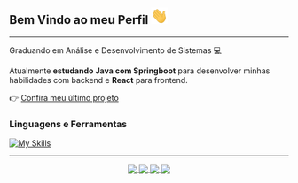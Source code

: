 ## Bem Vindo ao meu Perfil <img height="30" width="30" src="https://raw.githubusercontent.com/ABSphreak/ABSphreak/master/gifs/Hi.gif"> 

----

Graduando em Análise e Desenvolvimento de Sistemas 💻

Atualmente **estudando Java com Springboot** para desenvolver minhas habilidades com backend e **React** para frontend.
 
👉 <a href="https://nicollasprado.pythonanywhere.com/">Confira meu último projeto</a>

### Linguagens e Ferramentas
[![My Skills](https://skillicons.dev/icons?i=java,cpp,python,js,spring,react,mysql,linux,maven,tailwind,html,css,neovim,figma,postman,git)](https://skillicons.dev)

----

<div align=center>
  <a href="https://discord.gg/NMNpJhXNPr" target="_blank">
    <img align="center" src="https://img.shields.io/badge/Discord-7289DA?style=for-the-badge&logo=discord&logoColor=white"> 
  </a>
  
  <a href="mailto:nicollasprado.profissional@gmail.com" target="_blank">
   <img align="center" src="https://img.shields.io/badge/Gmail-D14836?style=for-the-badge&logo=gmail&logoColor=white">
  </a>
  
  <a href="https://www.linkedin.com/in/nicollas-prado-420082302/" target="_blank">
   <img align="center" src="https://img.shields.io/badge/LinkedIn-0077B5?style=for-the-badge&logo=linkedin&logoColor=white">
  </a>
  
  <a href="https://www.instagram.com/nicollasmp/" target="_blank">
   <img align="center" src="https://img.shields.io/badge/Instagram-E4405F?style=for-the-badge&logo=instagram&logoColor=white"> 
  </a>
</div>
